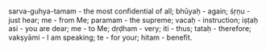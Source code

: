sarva-guhya-tamam - the most conﬁdential of all; bhūyaḥ - again; śṛṇu - just hear; me - from Me; paramam - the supreme; vacaḥ - instruction; iṣṭaḥ asi - you are dear; me - to Me; dṛḍham - very; iti - thus; tataḥ - therefore; vakṣyāmi - I am speaking; te - for your; hitam - beneﬁt.